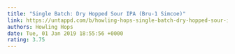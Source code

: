 ```yaml
---
title: "Single Batch: Dry Hopped Sour IPA (Bru-1 Simcoe)"
link: https://untappd.com/b/howling-hops-single-batch-dry-hopped-sour-ipa-bru-1-simcoe/2918108
authors: Howling Hops
date: Tue, 01 Jan 2019 18:55:56 +0000
rating: 3.75
---
```

